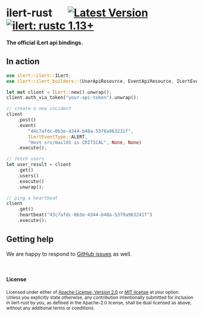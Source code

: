 # ilert-rust &emsp;  [![Latest Version]][crates.io] [![ilert: rustc 1.13+]][Rust 1.13]

[Latest Version]: https://img.shields.io/crates/v/ilert.svg
[crates.io]: https://crates.io/crates/ilert
[ilert: rustc 1.13+]: https://img.shields.io/badge/ilert-rustc_1.13+-lightgray.svg
[Rust 1.13]: https://blog.rust-lang.org/2016/11/10/Rust-1.13.html
[Rust 1.31]: https://blog.rust-lang.org/2018/12/06/Rust-1.31-and-rust-2018.html

**The official iLert api bindings.**

## In action

```rust
use ilert::ilert::ILert;
use ilert::ilert_builders::{UserApiResource, EventApiResource, ILertEventType};

let mut client = ILert::new().unwrap();
client.auth_via_token("your-api-token").unwrap();

// create a new incident
client
    .post()
    .event(
        "44c7afdc-0b3e-4344-b48a-5378a963231f",
        ILertEventType::ALERT,
        "Host srv/mail01 is CRITICAL", None, None)
    .execute();

// fetch users
let user_result = client
    .get()
    .users()
    .execute()
    .unwrap();

// ping a heartbeat
client
    .get()
    .heartbeat("43c7afdc-0b3e-4344-b48a-5379a963241f")
    .execute();
```

## Getting help

We are happy to respond to [GitHub issues][issues] as well.

[issues]: https://github.com/iLert/ilert-rust/issues/new

<br>

#### License

<sup>
Licensed under either of <a href="LICENSE-APACHE">Apache License, Version
2.0</a> or <a href="LICENSE-MIT">MIT license</a> at your option.
</sup>

<br>

<sub>
Unless you explicitly state otherwise, any contribution intentionally submitted for inclusion in ilert-rust by you, as defined in the Apache-2.0 license, shall be dual licensed as above, without any additional terms or conditions.
</sub>

